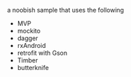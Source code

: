 a noobish sample that uses  the following

- MVP
- mockito
- dagger
- rxAndroid
- retrofit with Gson
- Timber
- butterknife 